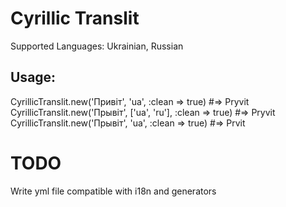 # Cyrillic Translit

Supported Languages: Ukrainian, Russian

## Usage:

CyrillicTranslit.new('Привіт', 'ua', :clean => true) #=> Pryvit
CyrillicTranslit.new('Прывіт', ['ua', 'ru'], :clean => true) #=> Pryvit
CyrillicTranslit.new('Прывіт', 'ua', :clean => true) #=> Prvit


# TODO

Write yml file compatible with i18n and generators
